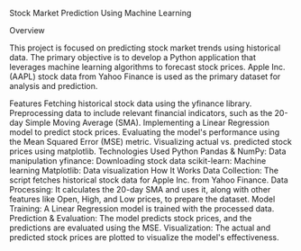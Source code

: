 Stock Market Prediction Using Machine Learning

Overview


This project is focused on predicting stock market trends using historical data. The primary objective is to develop a Python application that leverages machine learning algorithms to forecast stock prices. Apple Inc. (AAPL) stock data from Yahoo Finance is used as the primary dataset for analysis and prediction.

Features
Fetching historical stock data using the yfinance library.
Preprocessing data to include relevant financial indicators, such as the 20-day Simple Moving Average (SMA).
Implementing a Linear Regression model to predict stock prices.
Evaluating the model's performance using the Mean Squared Error (MSE) metric.
Visualizing actual vs. predicted stock prices using matplotlib.
Technologies Used
Python
Pandas & NumPy: Data manipulation
yfinance: Downloading stock data
scikit-learn: Machine learning
Matplotlib: Data visualization
How It Works
Data Collection: The script fetches historical stock data for Apple Inc. from Yahoo Finance.
Data Processing: It calculates the 20-day SMA and uses it, along with other features like Open, High, and Low prices, to prepare the dataset.
Model Training: A Linear Regression model is trained with the processed data.
Prediction & Evaluation: The model predicts stock prices, and the predictions are evaluated using the MSE.
Visualization: The actual and predicted stock prices are plotted to visualize the model's effectiveness.

